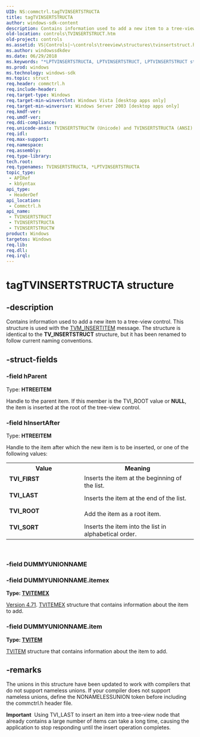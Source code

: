 ```yaml
---
UID: NS:commctrl.tagTVINSERTSTRUCTA
title: tagTVINSERTSTRUCTA
author: windows-sdk-content
description: Contains information used to add a new item to a tree-view control. This structure is used with the TVM_INSERTITEM message. The structure is identical to the TV_INSERTSTRUCT structure, but it has been renamed to follow current naming conventions.
old-location: controls\TVINSERTSTRUCT.htm
old-project: controls
ms.assetid: VS|Controls|~\controls\treeview\structures\tvinsertstruct.htm
ms.author: windowssdkdev
ms.date: 06/29/2018
ms.keywords: "*LPTVINSERTSTRUCTA, LPTVINSERTSTRUCT, LPTVINSERTSTRUCT structure pointer [Windows Controls], TVINSERTSTRUCT, TVINSERTSTRUCT structure [Windows Controls], TVINSERTSTRUCTA, TVINSERTSTRUCTW, TVI_FIRST, TVI_LAST, TVI_ROOT, TVI_SORT, _win32_TVINSERTSTRUCT, _win32_TVINSERTSTRUCT_cpp, commctrl/LPTVINSERTSTRUCT, commctrl/TVINSERTSTRUCT, commctrl/TVINSERTSTRUCTA, commctrl/TVINSERTSTRUCTW, controls.TVINSERTSTRUCT, controls._win32_TVINSERTSTRUCT, tagTVINSERTSTRUCTA"
ms.prod: windows
ms.technology: windows-sdk
ms.topic: struct
req.header: commctrl.h
req.include-header: 
req.target-type: Windows
req.target-min-winverclnt: Windows Vista [desktop apps only]
req.target-min-winversvr: Windows Server 2003 [desktop apps only]
req.kmdf-ver: 
req.umdf-ver: 
req.ddi-compliance: 
req.unicode-ansi: TVINSERTSTRUCTW (Unicode) and TVINSERTSTRUCTA (ANSI)
req.idl: 
req.max-support: 
req.namespace: 
req.assembly: 
req.type-library: 
tech.root: 
req.typenames: TVINSERTSTRUCTA, *LPTVINSERTSTRUCTA
topic_type:
 - APIRef
 - kbSyntax
api_type:
 - HeaderDef
api_location:
 - Commctrl.h
api_name:
 - TVINSERTSTRUCT
 - TVINSERTSTRUCTA
 - TVINSERTSTRUCTW
product: Windows
targetos: Windows
req.lib: 
req.dll: 
req.irql: 
---
```


# tagTVINSERTSTRUCTA structure


## -description


Contains information used to add a new item to a tree-view control. This structure is used with the <a href="https://msdn.microsoft.com/library/Bb773733(v=VS.85).aspx">TVM_INSERTITEM</a> message. The structure is identical to the <b>TV_INSERTSTRUCT</b> structure, but it has been renamed to follow current naming conventions. 


## -struct-fields




### -field hParent

Type: <b>HTREEITEM</b>

Handle to the parent item. If this member is the TVI_ROOT value or <b>NULL</b>, the item is inserted at the root of the tree-view control. 


### -field hInsertAfter

Type: <b>HTREEITEM</b>

Handle to the item after which the new item is to be inserted, or one of the following values: 

<table>
<tr>
<th>Value</th>
<th>Meaning</th>
</tr>
<tr>
<td width="40%"><a id="TVI_FIRST"></a><a id="tvi_first"></a><dl>
<dt><b>TVI_FIRST</b></dt>
</dl>
</td>
<td width="60%">
Inserts the item at the beginning of the list.

</td>
</tr>
<tr>
<td width="40%"><a id="TVI_LAST"></a><a id="tvi_last"></a><dl>
<dt><b>TVI_LAST</b></dt>
</dl>
</td>
<td width="60%">
Inserts the item at the end of the list.

</td>
</tr>
<tr>
<td width="40%"><a id="TVI_ROOT"></a><a id="tvi_root"></a><dl>
<dt><b>TVI_ROOT</b></dt>
</dl>
</td>
<td width="60%">
Add the item as a root item.

</td>
</tr>
<tr>
<td width="40%"><a id="TVI_SORT"></a><a id="tvi_sort"></a><dl>
<dt><b>TVI_SORT</b></dt>
</dl>
</td>
<td width="60%">
Inserts the item into the list in alphabetical order.

</td>
</tr>
</table>
 


### -field DUMMYUNIONNAME


### -field DUMMYUNIONNAME.itemex

<b>Type: <b><a href="https://msdn.microsoft.com/library/Bb773459(v=VS.85).aspx">TVITEMEX</a></b>
</b>

<a href="https://msdn.microsoft.com/1B524A91-B433-4968-9546-8A6AFB67E89C">Version 4.71</a>. <a href="https://msdn.microsoft.com/library/Bb773459(v=VS.85).aspx">TVITEMEX</a> structure that contains information about the item to add. 


### -field DUMMYUNIONNAME.item

<b>Type: <b><a href="https://msdn.microsoft.com/library/Bb773456(v=VS.85).aspx">TVITEM</a></b>
</b>

<a href="https://msdn.microsoft.com/library/Bb773456(v=VS.85).aspx">TVITEM</a> structure that contains information about the item to add. 


## -remarks



The unions in this structure have been updated to work with compilers that do not support nameless unions. If your compiler does not support nameless unions, define the NONAMELESSUNION token before including the commctrl.h header file.

<div class="alert"><b>Important</b>  Using TVI_LAST to insert an item into a tree-view node that already contains a large number of items can take a long time, causing  the application to stop responding until the insert operation completes.</div>
<div> </div>


